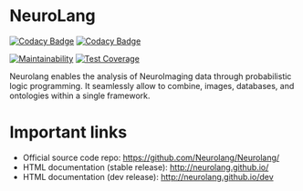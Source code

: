 # NeuroLang

[![Codacy Badge](https://api.codacy.com/project/badge/Grade/ccd82a09587348bc803b986fe65c7aee)](https://www.codacy.com?utm_source=github.com&amp;utm_medium=referral&amp;utm_content=NeuroLang/NeuroLang&amp;utm_campaign=Badge_Grade) [![Codacy Badge](https://api.codacy.com/project/badge/Coverage/ccd82a09587348bc803b986fe65c7aee)](https://www.codacy.com?utm_source=github.com&utm_medium=referral&utm_content=NeuroLang/NeuroLang&utm_campaign=Badge_Coverage)

[![Maintainability](https://api.codeclimate.com/v1/badges/dc08b264f2be98d9a9e2/maintainability)](https://codeclimate.com/repos/5d2c5d18aaf970014e004cd8/maintainability)
[![Test Coverage](https://api.codeclimate.com/v1/badges/dc08b264f2be98d9a9e2/test_coverage)](https://codeclimate.com/repos/5d2c5d18aaf970014e004cd8/test_coverage)


Neurolang enables the analysis of NeuroImaging data through probabilistic logic programming. It seamlessly allow to combine, images, databases, and ontologies within a single framework.


Important links
===============
- Official source code repo: https://github.com/Neurolang/Neurolang/
- HTML documentation (stable release): http://neurolang.github.io/
- HTML documentation (dev release): http://neurolang.github.io/dev

